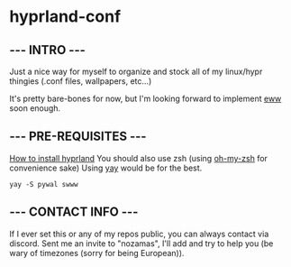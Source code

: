 # hyprland-conf

## --- INTRO ---

  Just a nice way for myself to organize and stock all of my linux/hypr thingies (.conf files, wallpapers, etc...)

  It's pretty bare-bones for now, but I'm looking forward to implement [eww](https://github.com/elkowar/eww?tab=readme-ov-file) soon enough.

## --- PRE-REQUISITES ---

  [How to install hyprland](https://wiki.hyprland.org/Getting-Started/Installation/)
  You should also use zsh (using [oh-my-zsh](https://ohmyz.sh/#install) for convenience sake)
  Using [yay](https://github.com/Jguer/yay) would be for the best.

  `yay -S pywal swww`

## --- CONTACT INFO ---

  If I ever set this or any of my repos public, you can always contact via discord. Sent me an invite to "nozamas", I'll 
add and try to help you (be wary of timezones (sorry for being European)).
